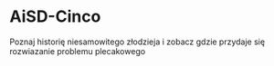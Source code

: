 # AiSD-Cinco

Poznaj historię niesamowitego złodzieja i zobacz gdzie przydaje się rozwiazanie problemu plecakowego

